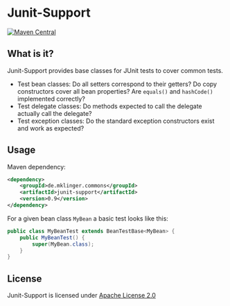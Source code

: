 Junit-Support
=============

[![Maven Central](https://img.shields.io/maven-central/v/de.mklinger.commons/junit-support.svg)](http://search.maven.org/#search%7Cgav%7C1%7Cg%3A%22de.mklinger.commons%22%20AND%20a%3A%22junit-support%22)


What is it?
--

Junit-Support provides base classes for JUnit tests to cover common tests.

- Test bean classes: Do all setters correspond to their getters? Do copy
  constructors cover all bean properties? Are ```equals()``` and
  ```hashCode()``` implemented correctly?
- Test delegate classes: Do methods expected to call the delegate actually
  call the delegate?
- Test exception classes: Do the standard exception constructors exist and
  work as expected?


Usage
--

Maven dependency:

```xml
<dependency>
    <groupId>de.mklinger.commons</groupId>
    <artifactId>junit-support</artifactId>
    <version>0.9</version>
</dependency>
```

For a given bean class ```MyBean``` a basic test looks like this:

```java
public class MyBeanTest extends BeanTestBase<MyBean> {
    public MyBeanTest() {
        super(MyBean.class);
    }
}
```

License
--

Junit-Support is licensed under [Apache License 2.0](https://www.apache.org/licenses/LICENSE-2.0)
